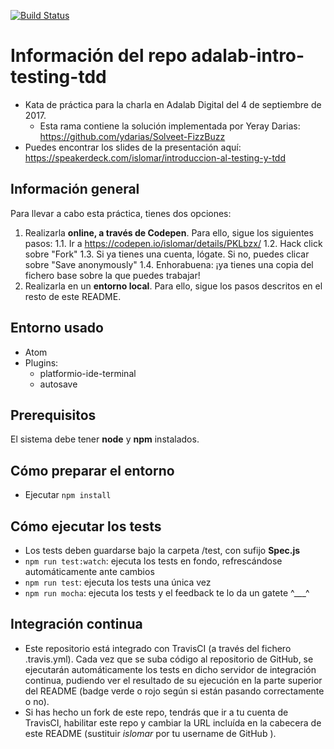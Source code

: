 [![Build Status](https://travis-ci.org/islomar/adalab-intro-testing-tdd.svg)](https://travis-ci.org/islomar/adalab-intro-testing-tdd)


# Información del repo adalab-intro-testing-tdd
* Kata de práctica para la charla en Adalab Digital del 4 de septiembre de 2017.
  * Esta rama contiene la solución implementada por Yeray Darias: https://github.com/ydarias/Solveet-FizzBuzz
* Puedes encontrar los slides de la presentación aquí: https://speakerdeck.com/islomar/introduccion-al-testing-y-tdd

## Información general
Para llevar a cabo esta práctica, tienes dos opciones:
1. Realizarla **online, a través de Codepen**. Para ello, sigue los siguientes pasos:
  1.1. Ir a https://codepen.io/islomar/details/PKLbzx/
  1.2. Hack click sobre "Fork"
  1.3. Si ya tienes una cuenta, lógate. Si no, puedes clicar sobre "Save anonymously"
  1.4. Enhorabuena: ¡ya tienes una copia del fichero base sobre la que puedes trabajar!
2. Realizarla en un **entorno local**. Para ello, sigue los pasos descritos en el resto de este README.

## Entorno usado
* Atom
* Plugins:
  * platformio-ide-terminal
  * autosave

## Prerequisitos
El sistema debe tener **node** y **npm** instalados.


## Cómo preparar el entorno
* Ejecutar `npm install`


## Cómo ejecutar los tests
* Los tests deben guardarse bajo la carpeta /test, con sufijo **Spec.js**
* `npm run test:watch`: ejecuta los tests en fondo, refrescándose automáticamente ante cambios
* `npm run test`: ejecuta los tests una única vez
* `npm run mocha`: ejecuta los tests y el feedback te lo da un gatete ^___^


## Integración continua
* Este repositorio está integrado con TravisCI (a través del fichero .travis.yml). Cada vez que se suba código al repositorio de GitHub, se ejecutarán automáticamente los tests en dicho servidor de integración continua, pudiendo ver el resultado de su ejecución en la parte superior del README (badge verde o rojo según si están pasando correctamente o no).
* Si has hecho un fork de este repo, tendrás que ir a tu cuenta de TravisCI, habilitar este repo y cambiar la URL incluída en la cabecera de este README (sustituir *islomar* por tu username de GitHub
  ).
